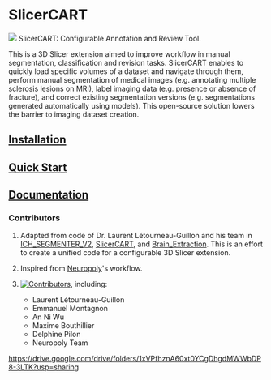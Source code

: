 # SlicerCART
![](SlicerCART/src/Resources/Icons/SlicerCART.png)
SlicerCART: Configurable Annotation and Review Tool. 

This is a 3D Slicer extension aimed to improve workflow in manual 
segmentation, classification and revision tasks. SlicerCART 
enables to quickly load specific volumes of a dataset and navigate through them, 
perform manual segmentation of medical images (e.g. annotating 
multiple sclerosis lesions on MRI), label imaging data (e.g. presence or absence of fracture), and correct existing segmentation 
versions (e.g. segmentations generated automatically using models). This open-source solution lowers the barrier to imaging dataset creation.

## [Installation](https://neuropoly.github.io/slicercart/installation.html)

## [Quick Start](https://neuropoly.github.io/slicercart/quickstart.html)

## [Documentation](https://neuropoly.github.io/slicercart/index.html)


### Contributors

1. Adapted from code of Dr. Laurent Létourneau-Guillon and his team in [ICH_SEGMENTER_V2](https://github.com/laurentletg/ICH_SEGMENTER_V2), [SlicerCART](https://github.com/laurentletg/SlicerCART), and [Brain_Extraction](https://github.com/MattFr56/CT_Brain_Extraction/blob/main/Brain_Extraction/Brain_Extraction/Brain_Extraction.py). This is an effort to create a unified code for a configurable 3D Slicer extension.
2. Inspired from [Neuropoly](https://neuro.polymtl.ca/)'s workflow. 

1. [![Contributors](https://img.shields.io/github/contributors/neuropoly/slicer-manual-annotation/graphs/contributors)](https://github.com/neuropoly/slicer-manual-annotation/graphs/contributors), including:

   * Laurent Létourneau-Guillon
   * Emmanuel Montagnon
   * An Ni Wu
   * Maxime Bouthillier
   * Delphine Pilon
   * Neuropoly Team

https://drive.google.com/drive/folders/1xVPfhznA60xt0YCgDhgdMWWbDP8-3LTK?usp=sharing
